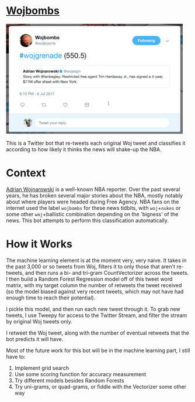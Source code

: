 [Wojbombs](https://www.twitter.com/wojbooms)
========

<a href="url"><img src="preview.png" height="300"></a>

This is a Twitter bot that re-tweets each original Woj tweet and classifies it according to how likely it thinks the news will shake-up the NBA.

Context
=======

[Adrian Wojnarowski](http://www.twitter.com/wojespn) is a well-known NBA reporter. Over the past several years, he has broken several major stories about the NBA, mostly notably about where players were headed during Free Agency. NBA fans on the internet used the label `wojbombs` for these news tidbits, with `woj`+`nukes` or some other `woj`+ballistic combination depending on the 'bigness' of the news. This bot attempts to perform this classification automatically.

How it Works
============

The machine learning element is at the moment very, very naive. It takes in the past 3,000 or so tweets from Woj, filters it to only those that aren't re-tweets, and then runs a bi- and tri-gram CountVectorizer across the tweets. I then build a Random Forest Regression model off of this tweet word matrix, with my target column the number of retweets the tweet received (so the model biased against very recent tweets, which may not have had enough time to reach their potential). 

I pickle this model, and then run each new tweet through it. To grab new tweets, I use Tweepy for access to the Twitter Stream, and filter the stream by original Woj tweets only.

I retweet the Woj tweet, along with the number of eventual retweets that the bot predicts it will have.

Most of the future work for this bot will be in the machine learning part, I still have to:
1. Implement grid search
2. Use some scoring function for accuracy measurement
3. Try different models besides Random Forests
4. Try uni-grams, or quad-grams, or fiddle with the Vectorizer some other way